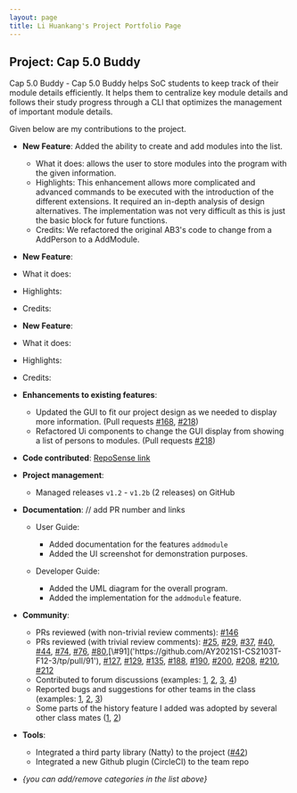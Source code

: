 ```yaml
---
layout: page
title: Li Huankang's Project Portfolio Page
---
```


## Project: Cap 5.0 Buddy

Cap 5.0 Buddy - Cap 5.0 Buddy helps SoC students to keep track of their module details efficiently. It helps them to centralize key module details and follows their study progress through a CLI that optimizes the management of important module details.

Given below are my contributions to the project.

* **New Feature**: Added the ability to create and add modules into the list.
  * What it does: allows the user to store modules into the program with the given information.
  * Highlights: This enhancement allows more complicated and advanced commands to be executed with the introduction of the different extensions. It required an in-depth analysis of design alternatives. The implementation was not very difficult as this is just the basic block for future functions.
  * Credits: We refactored the original AB3's code to change from a AddPerson to a AddModule.

* **New Feature**:
* What it does:
* Highlights:
* Credits:

* **New Feature**:
* What it does:
* Highlights:
* Credits:

* **Enhancements to existing features**:
  * Updated the GUI to fit our project design as we needed to display more information. (Pull requests [\#168]('https://github.com/AY2021S1-CS2103T-F12-3/tp/pull/168'), [\#218]('https://github.com/AY2021S1-CS2103T-F12-3/tp/pull/218'))
  * Refactored Ui components to change the GUI display from showing a list of persons to modules. (Pull requests [\#218]('https://github.com/AY2021S1-CS2103T-F12-3/tp/pull/218'))

* **Code contributed**: [RepoSense link]('https://nus-cs2103-ay2021s1.github.io/tp-dashboard/#breakdown=true&search=f12-3&sort=groupTitle&sortWithin=title&since=2020-08-14&timeframe=commit&mergegroup=&groupSelect=groupByRepos&checkedFileTypes=docs~functional-code~test-code~other')

* **Project management**:
  * Managed releases `v1.2` - `v1.2b` (2 releases) on GitHub

* **Documentation**: // add PR number and links
  * User Guide:
    * Added documentation for the features `addmodule`
    * Added the UI screenshot for demonstration purposes.

  * Developer Guide:
    * Added the UML diagram for the overall program.
    * Added the implementation for the `addmodule` feature.

* **Community**:
  * PRs reviewed (with non-trivial review comments): [\#146]('https://github.com/AY2021S1-CS2103T-F12-3/tp/pull/146')
  * PRs reviewed (with trivial review comments): [\#25]('https://github.com/AY2021S1-CS2103T-F12-3/tp/pull/25'), [\#29]('https://github.com/AY2021S1-CS2103T-F12-3/tp/pull/29'), [\#37]('https://github.com/AY2021S1-CS2103T-F12-3/tp/pull/37'), [\#40]('https://github.com/AY2021S1-CS2103T-F12-3/tp/pull/40'), [\#44]('https://github.com/AY2021S1-CS2103T-F12-3/tp/pull/44'), [\#74]('https://github.com/AY2021S1-CS2103T-F12-3/tp/pull/74'), [\#76]('https://github.com/AY2021S1-CS2103T-F12-3/tp/pull/76'), [\#80]('https://github.com/AY2021S1-CS2103T-F12-3/tp/pull/80'),[\#91]('https://github.com/AY2021S1-CS2103T-F12-3/tp/pull/91'), [\#127]('https://github.com/AY2021S1-CS2103T-F12-3/tp/pull/127'), [\#129]('https://github.com/AY2021S1-CS2103T-F12-3/tp/pull/129'), [\#135]('https://github.com/AY2021S1-CS2103T-F12-3/tp/pull/135'), [\#188]('https://github.com/AY2021S1-CS2103T-F12-3/tp/pull/188'), [\#190]('https://github.com/AY2021S1-CS2103T-F12-3/tp/pull/190'), [\#200]('https://github.com/AY2021S1-CS2103T-F12-3/tp/pull/200'), [\#208]('https://github.com/AY2021S1-CS2103T-F12-3/tp/pull/208'), [\#210]('https://github.com/AY2021S1-CS2103T-F12-3/tp/pull/210'), [\#212]('https://github.com/AY2021S1-CS2103T-F12-3/tp/pull/212')
  * Contributed to forum discussions (examples: [1](), [2](), [3](), [4]())
  * Reported bugs and suggestions for other teams in the class (examples: [1](), [2](), [3]())
  * Some parts of the history feature I added was adopted by several other class mates ([1](), [2]())

* **Tools**:
  * Integrated a third party library (Natty) to the project ([\#42]())
  * Integrated a new Github plugin (CircleCI) to the team repo

* _{you can add/remove categories in the list above}_
